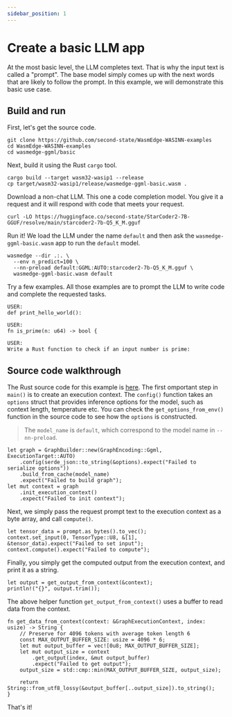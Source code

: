 ```yaml
---
sidebar_position: 1
---
```


# Create a basic LLM app

At the most basic level, the LLM completes text. That is why the input text is called a "prompt". The base model simply comes up with the next words that are likely to follow the prompt. In this example, we will demonstrate this basic use case.

## Build and run

First, let's get the source code.

```
git clone https://github.com/second-state/WasmEdge-WASINN-examples
cd WasmEdge-WASINN-examples
cd wasmedge-ggml/basic
```

Next, build it using the Rust `cargo` tool.

```
cargo build --target wasm32-wasip1 --release
cp target/wasm32-wasip1/release/wasmedge-ggml-basic.wasm .
```

Download a non-chat LLM. This one a code completion model. You give it a request and it will respond with code that meets your request.

```
curl -LO https://huggingface.co/second-state/StarCoder2-7B-GGUF/resolve/main/starcoder2-7b-Q5_K_M.gguf
```

Run it! We load the LLM under the name `default` and then ask the `wasmedge-ggml-basic.wasm` app to run the `default` model.

```
wasmedge --dir .:. \
  --env n_predict=100 \
  --nn-preload default:GGML:AUTO:starcoder2-7b-Q5_K_M.gguf \
  wasmedge-ggml-basic.wasm default
```

Try a few examples. All those examples are to prompt the LLM to write code and complete the requested tasks.

```
USER:
def print_hello_world():

USER:
fn is_prime(n: u64) -> bool {

USER:
Write a Rust function to check if an input number is prime:
```

## Source code walkthrough

The Rust source code for this example is [here](https://github.com/second-state/WasmEdge-WASINN-examples/blob/master/wasmedge-ggml/basic/src/main.rs). The first omportant step in `main()` is to create an execution context. The `config()` function takes an `options` struct that provides inference options for the model, such as context length, temperature etc. You can check the `get_options_from_env()` function in the source code to see how the `options` is constructed.

> The `model_name` is `default`, which correspond to the model name in `--nn-preload`.

```
let graph = GraphBuilder::new(GraphEncoding::Ggml, ExecutionTarget::AUTO)
    .config(serde_json::to_string(&options).expect("Failed to serialize options"))
    .build_from_cache(model_name)
    .expect("Failed to build graph");
let mut context = graph
    .init_execution_context()
    .expect("Failed to init context");
```

Next, we simply pass the request prompt text to the execution context as a byte array, and call `compute()`.

```
let tensor_data = prompt.as_bytes().to_vec();
context.set_input(0, TensorType::U8, &[1], &tensor_data).expect("Failed to set input");
context.compute().expect("Failed to compute");
```

Finally, you simply get the computed output from the execution context, and print it as a string.

```
let output = get_output_from_context(&context);
println!("{}", output.trim());
```

The above helper function `get_output_from_context()` uses a buffer to read data from the context.

```
fn get_data_from_context(context: &GraphExecutionContext, index: usize) -> String {
    // Preserve for 4096 tokens with average token length 6
    const MAX_OUTPUT_BUFFER_SIZE: usize = 4096 * 6;
    let mut output_buffer = vec![0u8; MAX_OUTPUT_BUFFER_SIZE];
    let mut output_size = context
        .get_output(index, &mut output_buffer)
        .expect("Failed to get output");
    output_size = std::cmp::min(MAX_OUTPUT_BUFFER_SIZE, output_size);

    return String::from_utf8_lossy(&output_buffer[..output_size]).to_string();
}
```

That's it!
